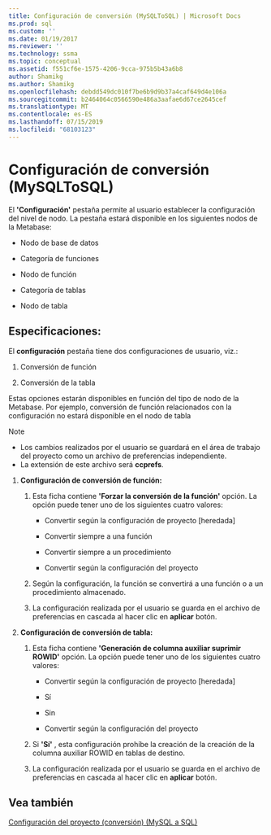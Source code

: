 ```yaml
---
title: Configuración de conversión (MySQLToSQL) | Microsoft Docs
ms.prod: sql
ms.custom: ''
ms.date: 01/19/2017
ms.reviewer: ''
ms.technology: ssma
ms.topic: conceptual
ms.assetid: f551cf6e-1575-4206-9cca-975b5b43a6b8
author: Shamikg
ms.author: Shamikg
ms.openlocfilehash: debdd549dc010f7be6b9d9b37a4caf649d4e106a
ms.sourcegitcommit: b2464064c0566590e486a3aafae6d67ce2645cef
ms.translationtype: MT
ms.contentlocale: es-ES
ms.lasthandoff: 07/15/2019
ms.locfileid: "68103123"
---
```

# <a name="conversion-settings-mysqltosql"></a>Configuración de conversión (MySQLToSQL)
El **'Configuración'** pestaña permite al usuario establecer la configuración del nivel de nodo. La pestaña estará disponible en los siguientes nodos de la Metabase:  
  
-   Nodo de base de datos  
  
-   Categoría de funciones  
  
-   Nodo de función  
  
-   Categoría de tablas  
  
-   Nodo de tabla  
  
## <a name="specifications"></a>Especificaciones:  
El **configuración** pestaña tiene dos configuraciones de usuario, viz.:  
  
1.  Conversión de función  
  
2.  Conversión de la tabla  
  
Estas opciones estarán disponibles en función del tipo de nodo de la Metabase. Por ejemplo, conversión de función relacionados con la configuración no estará disponible en el nodo de tabla  
  
> [!NOTE]  
> -   Los cambios realizados por el usuario se guardará en el área de trabajo del proyecto como un archivo de preferencias independiente.  
> -   La extensión de este archivo será **ccprefs**.  
  
1.  **Configuración de conversión de función:**  
  
    1.  Esta ficha contiene **'Forzar la conversión de la función'** opción. La opción puede tener uno de los siguientes cuatro valores:  
  
        -   Convertir según la configuración de proyecto [heredada]  
  
        -   Convertir siempre a una función  
  
        -   Convertir siempre a un procedimiento  
  
        -   Convertir según la configuración del proyecto  
  
    2.  Según la configuración, la función se convertirá a una función o a un procedimiento almacenado.  
  
    3.  La configuración realizada por el usuario se guarda en el archivo de preferencias en cascada al hacer clic en **aplicar** botón.  
  
2.  **Configuración de conversión de tabla:**  
  
    1.  Esta ficha contiene **'Generación de columna auxiliar suprimir ROWID'** opción. La opción puede tener uno de los siguientes cuatro valores:  
  
        -   Convertir según la configuración de proyecto [heredada]  
  
        -   Sí  
  
        -   Sin  
  
        -   Convertir según la configuración del proyecto  
  
    2.  Si **'Sí'** , esta configuración prohíbe la creación de la creación de la columna auxiliar ROWID en tablas de destino.  
  
    3.  La configuración realizada por el usuario se guarda en el archivo de preferencias en cascada al hacer clic en **aplicar** botón.  
  
## <a name="see-also"></a>Vea también  
[Configuración del proyecto (conversión) (MySQL a SQL)](https://msdn.microsoft.com/7ad5fe44-6445-4ba8-a457-5af792631f11)  
  
